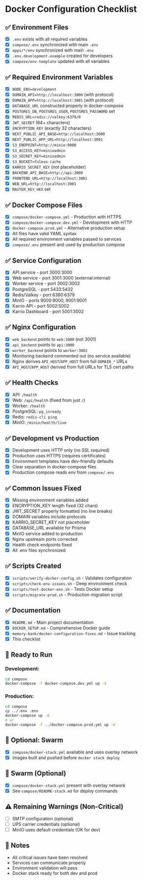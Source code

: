 # Docker Configuration Checklist

## ✅ Environment Files
- [x] `.env` exists with all required variables
- [x] `compose/.env` synchronized with main `.env`
- [x] `apps/*/env` synchronized with main `.env`
- [x] `.env.development.example` created for developers
- [x] `compose/env-template` updated with all variables

## ✅ Required Environment Variables
- [x] `NODE_ENV=development`
- [x] `DOMAIN_API=http://localhost:3000` (with protocol)
- [x] `DOMAIN_APP=http://localhost:3001` (with protocol)
- [x] `DATABASE_URL` constructed properly in docker-compose
- [x] `POSTGRES_DB`, `POSTGRES_USER`, `POSTGRES_PASSWORD` set
- [x] `REDIS_URL=redis://valkey:6379/0`
- [x] `JWT_SECRET` (64+ characters)
- [x] `ENCRYPTION_KEY` (exactly 32 characters)
- [x] `NEXT_PUBLIC_API_BASE=http://localhost:3000`
- [x] `NEXT_PUBLIC_APP_URL=http://localhost:3001`
- [x] `S3_ENDPOINT=http://minio:9000`
- [x] `S3_ACCESS_KEY=minioadmin`
- [x] `S3_SECRET_KEY=minioadmin`
- [x] `S3_BUCKET=fulexo-cache`
- [x] `KARRIO_SECRET_KEY` (not placeholder)
- [x] `BACKEND_API_BASE=http://api:3000`
- [x] `FRONTEND_URL=http://localhost:3001`
- [x] `WEB_URL=http://localhost:3001`
- [x] `MASTER_KEY_HEX` set

## ✅ Docker Compose Files
- [x] `compose/docker-compose.yml` - Production with HTTPS
- [x] `compose/docker-compose.dev.yml` - Development with HTTP
- [x] `docker-compose.prod.yml` - Alternative production setup
- [x] All files have valid YAML syntax
- [x] All required environment variables passed to services
- [x] `compose/.env` present and used by production compose

## ✅ Service Configuration
- [x] API service - port 3000:3000
- [x] Web service - port 3001:3000 (external:internal)
- [x] Worker service - port 3002:3002
- [x] PostgreSQL - port 5433:5432
- [x] Redis/Valkey - port 6380:6379
- [x] MinIO - ports 9000:9000, 9001:9001
- [x] Karrio API - port 5002:5002
- [x] Karrio Dashboard - port 5001:3002

## ✅ Nginx Configuration
- [x] `web_backend` points to `web:3000` (not 3001)
- [x] `api_backend` points to `api:3000`
- [x] `worker_backend` points to `worker:3002`
- [x] Monitoring backend commented out (no service available)
- [x] Nginx derives `API_HOST`/`APP_HOST` from full `DOMAIN_*` URLs
- [x] `API_HOST`/`APP_HOST` derived from full URLs for TLS cert paths

## ✅ Health Checks
- [x] API: `/health`
- [x] Web: `/api/health` (fixed from just `/`)
- [x] Worker: `/health`
- [x] PostgreSQL: `pg_isready`
- [x] Redis: `redis-cli ping`
- [x] MinIO: `/minio/health/live`

## ✅ Development vs Production
- [x] Development uses HTTP only (no SSL required)
- [x] Production uses HTTPS (requires certificates)
- [x] Environment templates have dev-friendly defaults
- [x] Clear separation in docker-compose files
 - [x] Production compose reads env from `compose/.env`

## ✅ Common Issues Fixed
- [x] Missing environment variables added
- [x] ENCRYPTION_KEY length fixed (32 chars)
- [x] JWT_SECRET properly formatted (no line breaks)
- [x] DOMAIN variables include protocols
- [x] KARRIO_SECRET_KEY not placeholder
- [x] DATABASE_URL available for Prisma
- [x] MinIO service added to production
- [x] Nginx upstream ports corrected
- [x] Health check endpoints fixed
- [x] All .env files synchronized

## ✅ Scripts Created
- [x] `scripts/verify-docker-config.sh` - Validates configuration
- [x] `scripts/check-env-issues.sh` - Deep environment check
- [x] `scripts/test-docker-env.sh` - Tests Docker setup
- [x] `scripts/migrate-prod.sh` - Production migration script

## ✅ Documentation
- [x] `README.md` - Main project documentation
- [x] `DOCKER_SETUP.md` - Comprehensive Docker guide
- [x] `memory-bank/docker-configuration-fixes.md` - Issue tracking
- [x] This checklist

## 🚀 Ready to Run

### Development:
```bash
cd compose
docker-compose -f docker-compose.dev.yml up -d
```

### Production:
```bash
cd compose
cp ../.env .env
docker-compose up -d
# or
docker-compose -f ../docker-compose.prod.yml up -d
```

## 🐝 Optional: Swarm
- [x] `compose/docker-stack.yml` available and uses overlay network
- [x] Images built and pushed before `docker stack deploy`

## 🐝 Swarm (Optional)
- [x] `compose/docker-stack.yml` present with overlay network
- [x] See `compose/README-stack.md` for deploy commands

## ⚠️ Remaining Warnings (Non-Critical)
- [ ] SMTP configuration (optional)
- [ ] UPS carrier credentials (optional)
- [ ] MinIO uses default credentials (OK for dev)

## 📝 Notes
- All critical issues have been resolved
- Services can communicate properly
- Environment validation will pass
- Docker stack ready for both dev and prod